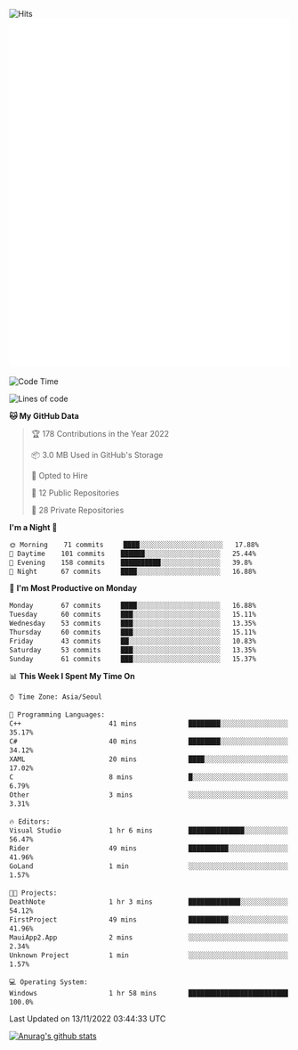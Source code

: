![Hits](https://hits.seeyoufarm.com/api/count/incr/badge.svg?url=https%3A%2F%2Fgithub.com%2Fkokose1234&count_bg=%2379C83D&title_bg=%23555555&icon=apple.svg&icon_color=%23E7E7E7&title=hits&edge_flat=false)
<br/>
![Metrics](https://github.com/kokose1234/kokose1234/blob/main/github-metrics.svg)

<!--START_SECTION:waka-->
![Code Time](http://img.shields.io/badge/Code%20Time-713%20hrs%2011%20mins-blue)

![Lines of code](https://img.shields.io/badge/From%20Hello%20World%20I%27ve%20Written-911%20Thousand%20lines%20of%20code-blue)

**🐱 My GitHub Data** 

> 🏆 178 Contributions in the Year 2022
 > 
> 📦 3.0 MB Used in GitHub's Storage 
 > 
> 💼 Opted to Hire
 > 
> 📜 12 Public Repositories 
 > 
> 🔑 28 Private Repositories  
 > 
**I'm a Night 🦉** 

```text
🌞 Morning    71 commits     ████░░░░░░░░░░░░░░░░░░░░░   17.88% 
🌆 Daytime    101 commits    ██████░░░░░░░░░░░░░░░░░░░   25.44% 
🌃 Evening    158 commits    ██████████░░░░░░░░░░░░░░░   39.8% 
🌙 Night      67 commits     ████░░░░░░░░░░░░░░░░░░░░░   16.88%

```
📅 **I'm Most Productive on Monday** 

```text
Monday       67 commits     ████░░░░░░░░░░░░░░░░░░░░░   16.88% 
Tuesday      60 commits     ███░░░░░░░░░░░░░░░░░░░░░░   15.11% 
Wednesday    53 commits     ███░░░░░░░░░░░░░░░░░░░░░░   13.35% 
Thursday     60 commits     ███░░░░░░░░░░░░░░░░░░░░░░   15.11% 
Friday       43 commits     ██░░░░░░░░░░░░░░░░░░░░░░░   10.83% 
Saturday     53 commits     ███░░░░░░░░░░░░░░░░░░░░░░   13.35% 
Sunday       61 commits     ███░░░░░░░░░░░░░░░░░░░░░░   15.37%

```


📊 **This Week I Spent My Time On** 

```text
⌚︎ Time Zone: Asia/Seoul

💬 Programming Languages: 
C++                      41 mins             ████████░░░░░░░░░░░░░░░░░   35.17% 
C#                       40 mins             ████████░░░░░░░░░░░░░░░░░   34.12% 
XAML                     20 mins             ████░░░░░░░░░░░░░░░░░░░░░   17.02% 
C                        8 mins              █░░░░░░░░░░░░░░░░░░░░░░░░   6.79% 
Other                    3 mins              ░░░░░░░░░░░░░░░░░░░░░░░░░   3.31%

🔥 Editors: 
Visual Studio            1 hr 6 mins         ██████████████░░░░░░░░░░░   56.47% 
Rider                    49 mins             ██████████░░░░░░░░░░░░░░░   41.96% 
GoLand                   1 min               ░░░░░░░░░░░░░░░░░░░░░░░░░   1.57%

🐱‍💻 Projects: 
DeathNote                1 hr 3 mins         █████████████░░░░░░░░░░░░   54.12% 
FirstProject             49 mins             ██████████░░░░░░░░░░░░░░░   41.96% 
MauiApp2.App             2 mins              ░░░░░░░░░░░░░░░░░░░░░░░░░   2.34% 
Unknown Project          1 min               ░░░░░░░░░░░░░░░░░░░░░░░░░   1.57%

💻 Operating System: 
Windows                  1 hr 58 mins        █████████████████████████   100.0%

```


 Last Updated on 13/11/2022 03:44:33 UTC
<!--END_SECTION:waka-->

[![Anurag's github stats](https://github-readme-stats.vercel.app/api?username=kokose1234&theme=dracula)](https://github.com/anuraghazra/github-readme-stats)



	
